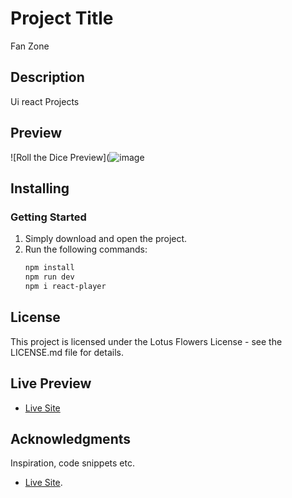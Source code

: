 # Project Title
Fan Zone

## Description
Ui react Projects 

## Preview
![Roll the Dice Preview](![image](https://github.com/user-attachments/assets/b6ce6e05-6fa8-4e93-b53a-a4363ac3b416)


## Installing
### Getting Started
1. Simply download and open the project.
2. Run the following commands:
   ```bash
   npm install
   npm run dev
   npm i react-player

## License

This project is licensed under the Lotus Flowers License - see the LICENSE.md file for details.


## Live Preview
* [Live Site](https://basic-react-prj-1.netlify.app/)

## Acknowledgments

Inspiration, code snippets etc.
* [Live Site](https://basic-react-prj-1.netlify.app/).  


